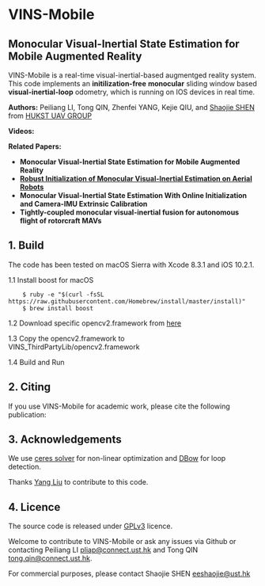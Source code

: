 # VINS-Mobile
## Monocular Visual-Inertial State Estimation for Mobile Augmented Reality

VINS-Mobile is a real-time visual-inertial-based augmentged reality system. This code implements an **initilization-free** **monocular** sliding window based **visual-inertial-loop** odometry, which is running on IOS devices in real time.

**Authors:** Peiliang LI, Tong QIN, Zhenfei YANG, Kejie QIU, and [Shaojie SHEN](https://scholar.google.com.hk/citations?user=u8Q0_xsAAAAJ&hl=en) from [HUKST UAV GROUP](http://uav.ust.hk/)

**Videos:**

**Related Papers:**
* **Monocular Visual-Inertial State Estimation for Mobile Augmented Reality**
* [**Robust Initialization of Monocular Visual-Inertial Estimation on Aerial Robots**](http://www.ece.ust.hk/~eeshaojie/iros2017tong.pdf)
* **Monocular Visual-Inertial State Estimation With Online Initialization and Camera-IMU Extrinsic Calibration**
* **Tightly-coupled monocular visual-inertial fusion for autonomous flight of rotorcraft MAVs**

## 1. Build

The code has been tested on macOS Sierra with Xcode 8.3.1 and iOS 10.2.1.

1.1 Install boost for macOS
```
	$ ruby -e "$(curl -fsSL https://raw.githubusercontent.com/Homebrew/install/master/install)"
	$ brew install boost
```
1.2 Download specific opencv2.framework from [here](https://www.dropbox.com/sh/r28gjnue98ro1fa/AACiEH-HUdZxU4852_AytAPPa?dl=0)

1.3 Copy the opencv2.framework to VINS_ThirdPartyLib/opencv2.framework

1.4 Build and Run

## 2. Citing

If you use VINS-Mobile for academic work, please cite the following publication:

## 3. Acknowledgements

We use [ceres solver](http://ceres-solver.org/) for non-linear optimization and [DBow](https://github.com/dorian3d/DBoW2) for loop detection.

Thanks [Yang Liu](https://github.com/wandermyz) to contribute to this code.

## 4. Licence

The source code is released under [GPLv3](http://www.gnu.org/licenses/) licence.

Welcome to contribute to VINS-Mobile or ask any issues via Github or contacting Peiliang LI <pliap@connect.ust.hk> and Tong QIN <tong.qin@connect.ust.hk>.

For commercial purposes, please contact Shaojie SHEN <eeshaojie@ust.hk>